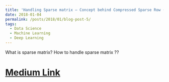 ```yaml
---
title: 'Handling Sparse matrix — Concept behind Compressed Sparse Row (CSR) matrix'
date: 2018-01-04
permalink: /posts/2018/01/blog-post-5/
tags:
  - Data Science
  - Machine Learning
  - Deep Learning
---
```


What is sparse matrix? How to handle sparse matrix ??

[Medium Link](https://towardsdatascience.com/handling-sparse-matrix-concept-behind-compressed-sparse-row-csr-matrix-4fe6abe58a7a)
======



